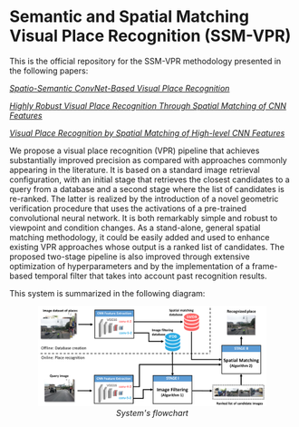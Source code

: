# Semantic and Spatial Matching Visual Place Recognition (SSM-VPR)
This is the official repository for the SSM-VPR methodology presented in the following papers:

*[Spatio-Semantic ConvNet-Based Visual Place Recognition](https://arxiv.org/abs/1909.07671)*

*[Highly Robust Visual Place Recognition Through Spatial Matching of CNN Features](https://www.researchgate.net/publication/335715895_Highly_Robust_Visual_Place_Recognition_Through_Spatial_Matching_of_CNN_Features)*

*[Visual Place Recognition by Spatial Matching of High-level CNN Features](https://www.researchgate.net/publication/338841595_Visual_Place_Recognition_by_Spatial_Matching_of_High-level_CNN_Features)*

We propose a visual place recognition (VPR) pipeline 
that achieves  substantially improved precision as compared with approaches commonly appearing in the literature. 
It is based on a standard image retrieval configuration, with an initial stage that retrieves the closest candidates 
to a query from a database and a second stage where the list of candidates is re-ranked. 
The latter is realized by the introduction of a novel geometric verification procedure that uses the activations of a 
pre-trained convolutional neural network. It is both remarkably simple and robust to viewpoint and condition changes. 
As a stand-alone, general spatial matching methodology, it could be easily added and used to enhance existing  VPR 
approaches whose output is a ranked list of candidates. The proposed two-stage pipeline is also improved through extensive 
optimization of hyperparameters and by the implementation of a frame-based temporal filter that takes into account past 
recognition results.

This system is summarized in the following diagram:
<p align="center">
  <img src="images/SSM_workflow.png" width="80%"/>
  <br /><em>System's flowchart</em>
</p>

